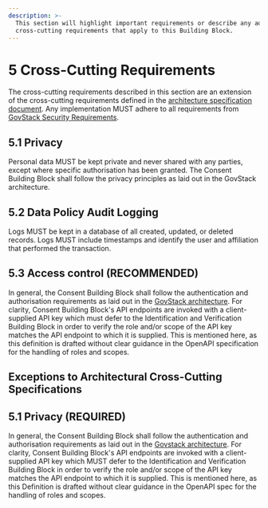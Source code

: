 ```yaml
---
description: >-
  This section will highlight important requirements or describe any additional
  cross-cutting requirements that apply to this Building Block.
---
```


# 5 Cross-Cutting Requirements

The cross-cutting requirements described in this section are an extension of the cross-cutting requirements defined in the [architecture specification document](https://govstack.gitbook.io/specification/v/1.0/architecture-and-nonfunctional-requirements). Any implementation MUST adhere to all requirements from [GovStack Security Requirements](https://govstack.gitbook.io/specification/v/1.0/security-requirements).

## 5.1 Privacy

Personal data MUST be kept private and never shared with any parties, except where specific authorisation has been granted. The Consent Building Block shall follow the privacy principles as laid out in the GovStack architecture.

## 5.2 Data Policy Audit Logging

Logs MUST be kept in a database of all created, updated, or deleted records. Logs MUST include timestamps and identify the user and affiliation that performed the transaction.

## 5.3 Access control (RECOMMENDED)

In general, the Consent Building Block shall follow the authentication and authorisation requirements as laid out in the [GovStack architecture](http://localhost:5000/s/39QVhd0jD6S29Isr7KGF/security-requirements/4-security-management#4.2.1.1-authentication-and-authorization). For clarity, Consent Building Block's API endpoints are invoked with a client-supplied API key which must defer to the Identification and Verification Building Block in order to verify the role and/or scope of the API key matches the API endpoint to which it is supplied. This is mentioned here, as this definition is drafted without clear guidance in the OpenAPI specification for the handling of roles and scopes.

## Exceptions to Architectural Cross-Cutting Specifications

## 5.1 Privacy (REQUIRED)

In general, the Consent Building Block shall follow the authentication and authorisation requirements as laid out in the [Govstack architecture](https://govstack.gitbook.io/specification/v/1.0/security-requirements/4-security-management). For clarity, Consent Building Block's API endpoints are invoked with a client-supplied API key which MUST defer to the Identification and Verification Building Block in order to verify the role and/or scope of the API key matches the API endpoint to which it is supplied. This is mentioned here, as this Definition is drafted without clear guidance in the OpenAPI spec for the handling of roles and scopes.
